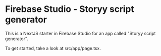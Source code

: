 # Firebase Studio - Storyy script generator

This is a NextJS starter in Firebase Studio for an app called "Storyy script generator".

To get started, take a look at src/app/page.tsx.
